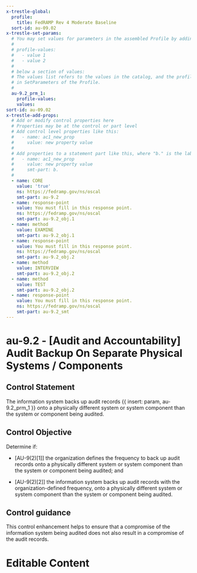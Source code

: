 ```yaml
---
x-trestle-global:
  profile:
    title: FedRAMP Rev 4 Moderate Baseline
  sort-id: au-09.02
x-trestle-set-params:
  # You may set values for parameters in the assembled Profile by adding
  #
  # profile-values:
  #   - value 1
  #   - value 2
  #
  # below a section of values:
  # The values list refers to the values in the catalog, and the profile-values represent values
  # in SetParameters of the Profile.
  #
  au-9.2_prm_1:
    profile-values:
    values:
sort-id: au-09.02
x-trestle-add-props:
  # Add or modify control properties here
  # Properties may be at the control or part level
  # Add control level properties like this:
  #   - name: ac1_new_prop
  #     value: new property value
  #
  # Add properties to a statement part like this, where "b." is the label of the target statement part
  #   - name: ac1_new_prop
  #     value: new property value
  #     smt-part: b.
  #
  - name: CORE
    value: 'true'
    ns: https://fedramp.gov/ns/oscal
    smt-part: au-9.2
  - name: response-point
    value: You must fill in this response point.
    ns: https://fedramp.gov/ns/oscal
    smt-part: au-9.2_obj.1
  - name: method
    value: EXAMINE
    smt-part: au-9.2_obj.1
  - name: response-point
    value: You must fill in this response point.
    ns: https://fedramp.gov/ns/oscal
    smt-part: au-9.2_obj.2
  - name: method
    value: INTERVIEW
    smt-part: au-9.2_obj.2
  - name: method
    value: TEST
    smt-part: au-9.2_obj.2
  - name: response-point
    value: You must fill in this response point.
    ns: https://fedramp.gov/ns/oscal
    smt-part: au-9.2_smt
---
```


# au-9.2 - \[Audit and Accountability\] Audit Backup On Separate Physical Systems / Components

## Control Statement

The information system backs up audit records {{ insert: param, au-9.2_prm_1 }} onto a physically different system or system component than the system or component being audited.

## Control Objective

Determine if:

- \[AU-9(2)[1]\] the organization defines the frequency to back up audit records onto a physically different system or system component than the system or component being audited; and

- \[AU-9(2)[2]\] the information system backs up audit records with the organization-defined frequency, onto a physically different system or system component than the system or component being audited.

## Control guidance

This control enhancement helps to ensure that a compromise of the information system being audited does not also result in a compromise of the audit records.

# Editable Content

<!-- Make additions and edits below -->
<!-- The above represents the contents of the control as received by the profile, prior to additions. -->
<!-- If the profile makes additions to the control, they will appear below. -->
<!-- The above markdown may not be edited but you may edit the content below, and/or introduce new additions to be made by the profile. -->
<!-- If there is a yaml header at the top, parameter values may be edited. Use --set-parameters to incorporate the changes during assembly. -->
<!-- The content here will then replace what is in the profile for this control, after running profile-assemble. -->
<!-- The added parts in the profile for this control are below.  You may edit them and/or add new ones. -->
<!-- Each addition must have a heading either of the form ## Control my_addition_name -->
<!-- or ## Part a. (where the a. refers to one of the control statement labels.) -->
<!-- "## Control" parts are new parts added after the statement part. -->
<!-- "## Part" parts are new parts added into the top-level statement part with that label. -->
<!-- Subparts may be added with nested hash levels of the form ### My Subpart Name -->
<!-- underneath the parent ## Control or ## Part being added -->
<!-- See https://ibm.github.io/compliance-trestle/tutorials/ssp_profile_catalog_authoring/ssp_profile_catalog_authoring for guidance. -->

